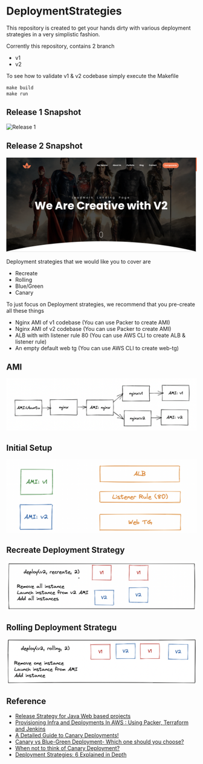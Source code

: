 # DeploymentStrategies

This repository is created to get your hands dirty with various deployment strategies in a very simplistic fashion.

Corrently this repository, contains 2 branch
* v1
* v2

To see how to validate v1 & v2 codebase simply execute the Makefile
```
make build
make run
```

## Release 1 Snapshot
![Release 1](releasev1.png )

## Release 2 Snapshot
![Release 2](releasev2.png )

Deployment strategies that we would like you to cover are
* Recreate
* Rolling
* Blue/Green
* Canary

To just focus on Deployment strategies, we recommend that you pre-create all these things
* Nginx AMI of v1 codebase (You can use Packer to create AMI)
* Nginx AMI of v2 codebase (You can use Packer to create AMI)
* ALB with with listener rule 80 (You can use AWS CLI to create ALB & listener rule)
* An empty default web tg (You can use AWS CLI to create web-tg)

## AMI
![AMI's](ami.png "AMI")

## Initial Setup
![Initial setup](initial_setup.png "Initial Setup")

## Recreate Deployment Strategy
![Recreate deployment](recreate.png "Recreate deployment")

## Rolling Deployment Strategu
![Rolling Deployment](rolling.png "Rolling Deployment")

## Reference
* [Release Strategy for Java Web based projects](https://blog.opstree.com/2012/03/15/release-strategy-for-java-web-based-projects/)
* [Provisioning Infra and Deployments In AWS : Using Packer, Terraform and Jenkins](https://blog.opstree.com/2021/08/31/provisioning-infra-and-deployments-in-aws-using-packer-terraform-and-jenkins/)
* [A Detailed Guide to Canary Deployments!](https://blog.opstree.com/2022/04/05/a-detailed-guide-to-canary-deployments/)
* [Canary vs Blue-Green Deployment- Which one should you choose?](https://blog.opstree.com/2022/04/19/canary-vs-blue-green-deployment-which-one-should-you-choose/)
* [When not to think of Canary Deployment?](https://blog.opstree.com/2022/04/20/when-not-to-think-of-canary-deployment/)
* [Deployment Strategies: 6 Explained in Depth](https://www.plutora.com/blog/deployment-strategies-6-explained-in-depth)